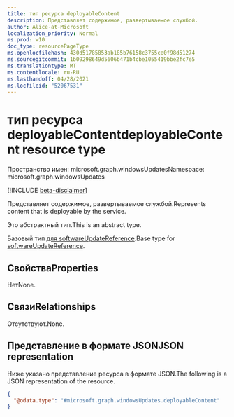 ```yaml
---
title: тип ресурса deployableContent
description: Представляет содержимое, развертываемое службой.
author: Alice-at-Microsoft
localization_priority: Normal
ms.prod: w10
doc_type: resourcePageType
ms.openlocfilehash: 430d51785853ab185b76158c3755ce0f98d51274
ms.sourcegitcommit: 1b09298649d5606b471b4cbe1055419bbe2fc7e5
ms.translationtype: MT
ms.contentlocale: ru-RU
ms.lasthandoff: 04/28/2021
ms.locfileid: "52067531"
---
```

# <a name="deployablecontent-resource-type"></a><span data-ttu-id="da249-103">тип ресурса deployableContent</span><span class="sxs-lookup"><span data-stu-id="da249-103">deployableContent resource type</span></span>

<span data-ttu-id="da249-104">Пространство имен: microsoft.graph.windowsUpdates</span><span class="sxs-lookup"><span data-stu-id="da249-104">Namespace: microsoft.graph.windowsUpdates</span></span>

[!INCLUDE [beta-disclaimer](../../includes/beta-disclaimer.md)]

<span data-ttu-id="da249-105">Представляет содержимое, развертываемое службой.</span><span class="sxs-lookup"><span data-stu-id="da249-105">Represents content that is deployable by the service.</span></span>

<span data-ttu-id="da249-106">Это абстрактный тип.</span><span class="sxs-lookup"><span data-stu-id="da249-106">This is an abstract type.</span></span> 

<span data-ttu-id="da249-107">Базовый тип [для softwareUpdateReference](../resources/windowsupdates-softwareupdatereference.md).</span><span class="sxs-lookup"><span data-stu-id="da249-107">Base type for [softwareUpdateReference](../resources/windowsupdates-softwareupdatereference.md).</span></span>

## <a name="properties"></a><span data-ttu-id="da249-108">Свойства</span><span class="sxs-lookup"><span data-stu-id="da249-108">Properties</span></span>
<span data-ttu-id="da249-109">Нет</span><span class="sxs-lookup"><span data-stu-id="da249-109">None.</span></span>

## <a name="relationships"></a><span data-ttu-id="da249-110">Связи</span><span class="sxs-lookup"><span data-stu-id="da249-110">Relationships</span></span>
<span data-ttu-id="da249-111">Отсутствуют.</span><span class="sxs-lookup"><span data-stu-id="da249-111">None.</span></span>

## <a name="json-representation"></a><span data-ttu-id="da249-112">Представление в формате JSON</span><span class="sxs-lookup"><span data-stu-id="da249-112">JSON representation</span></span>
<span data-ttu-id="da249-113">Ниже указано представление ресурса в формате JSON.</span><span class="sxs-lookup"><span data-stu-id="da249-113">The following is a JSON representation of the resource.</span></span>
<!-- {
  "blockType": "resource",
  "@odata.type": "microsoft.graph.windowsUpdates.deployableContent"
}
-->
``` json
{
  "@odata.type": "#microsoft.graph.windowsUpdates.deployableContent"
}
```

